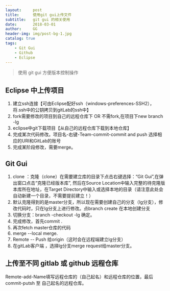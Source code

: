 ```yaml
---
layout:     post
title:      使用git gui上传文件
subtitle:   git gui 的相关使用
date:       2018-03-01
author:     GG
header-img: img/post-bg-1.jpg
catalog: true
tags:
    - Git Gui
    - Github
    - Eclipse
---
```



> 使用 git gui 方便版本控制操作

## Eclipse 中上传项目

1. 建立ssh连接【可由Eclipse配好ssh（windows-preferences-SSH2），将.ssh中的公钥拷贝到gitLab的ssh中】
2. fork需要修改的项目到自己的远程仓库下 OR 不需fork,在项目下new branch  -lg
3. eclipse中git下载项目【从自己的远程仓库下载到本地仓库】
4. 完成某次代码修改。项目名-右键-Team-commit-commit and push 选择相应的URI和GitLab的账号
5. 完成某阶段修改，需要merge。

 
 
## Git Gui
 
1. clone ：克隆（clone）在需要建立库的目录下点击右键选择：“Git Gui”,在弹出窗口点击“克隆已经版本库”, 然后在Source Location中输入完整的待克隆版本库所在地址，在Target Directory中输入或选择本地的目录（请注意此处会自动新建一个目录，不需要提前建立！）
2. 默认克隆得到的是master分支，所以现在需要创建自己的分支（lg分支），修改代码时，只在lg分支上进行修改。点branch  create 在本地创建分支
3. 切换分支：branch -checkout  -lg 确定。
4. 完成修改，首先commit .
5. 再次fetch master仓库的代码
6. merge --local merge.
7. Remote -- Push 给origin（这时会在远程端建立lg分支）
8. 在gitLab客户端 ，选择lg分支merge request给master分支。

## 上传至不同 gitlab 或 github 远程仓库

Remote-add-Name填写远程仓库的（自己起名）和远程仓库的位置，最后commit-putsh 至 自己起名的远程仓库。